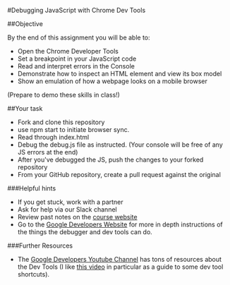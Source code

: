 #Debugging JavaScript with Chrome Dev Tools

##Objective

By the end of this assignment you will be able to:
- Open the Chrome Developer Tools
- Set a breakpoint in your JavaScript code
- Read and interpret errors in the Console
- Demonstrate how to inspect an HTML element and view its box model
- Show an emulation of how a webpage looks on a mobile browser

(Prepare to demo these skills in class!)

##Your task

- Fork and clone this repository
- use npm start to initiate browser sync.
- Read through index.html
- Debug the debug.js file as instructed. (Your console will be free of any JS errors at the end)
- After you've debugged the JS, push the changes to your forked repository
- From your GitHub repository, create a pull request against the original

###Helpful hints

- If you get stuck, work with a partner
- Ask for help via our Slack channel
- Review past notes on the [course website](https://www.gitbook.com/book/wdi_sea/notes/details)
- Go to the [Google Developers Website](https://developers.google.com/web/tools/chrome-devtools/javascript/) for more in depth instructions of the things the debugger and dev tools can do.

###Further Resources

- The [Google Developers Youtube Channel](https://www.youtube.com/channel/UC_x5XG1OV2P6uZZ5FSM9Ttw) has tons of resources about the Dev Tools (I like [this video](https://www.youtube.com/watch?v=nOEw9iiopwI) in particular as a guide to some dev tool shortcuts).
